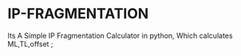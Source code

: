 # IP-FRAGMENTATION
Its A Simple IP Fragmentation Calculator in python, Which calculates ML,TL,offset ;
